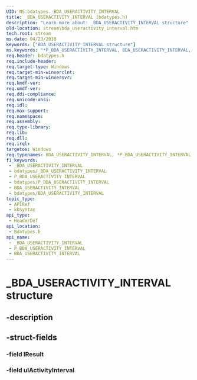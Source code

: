 ```yaml
---
UID: NS:bdatypes._BDA_USERACTIVITY_INTERVAL
title: _BDA_USERACTIVITY_INTERVAL (bdatypes.h)
description: "Learn more about: _BDA_USERACTIVITY_INTERVAL structure"
old-location: stream\bda_useractivity_interval.htm
tech.root: stream
ms.date: 04/23/2018
keywords: ["BDA_USERACTIVITY_INTERVAL structure"]
ms.keywords: "*P_BDA_USERACTIVITY_INTERVAL, BDA_USERACTIVITY_INTERVAL, BDA_USERACTIVITY_INTERVAL structure [Streaming Media Devices], P_BDA_USERACTIVITY_INTERVAL, P_BDA_USERACTIVITY_INTERVAL structure pointer [Streaming Media Devices], _BDA_USERACTIVITY_INTERVAL, bdatypes/BDA_USERACTIVITY_INTERVAL, bdatypes/P_BDA_USERACTIVITY_INTERVAL, stream.bda_useractivity_interval"
req.header: bdatypes.h
req.include-header: 
req.target-type: Windows
req.target-min-winverclnt: 
req.target-min-winversvr: 
req.kmdf-ver: 
req.umdf-ver: 
req.ddi-compliance: 
req.unicode-ansi: 
req.idl: 
req.max-support: 
req.namespace: 
req.assembly: 
req.type-library: 
req.lib: 
req.dll: 
req.irql: 
targetos: Windows
req.typenames: BDA_USERACTIVITY_INTERVAL, *P_BDA_USERACTIVITY_INTERVAL
f1_keywords:
 - _BDA_USERACTIVITY_INTERVAL
 - bdatypes/_BDA_USERACTIVITY_INTERVAL
 - P_BDA_USERACTIVITY_INTERVAL
 - bdatypes/P_BDA_USERACTIVITY_INTERVAL
 - BDA_USERACTIVITY_INTERVAL
 - bdatypes/BDA_USERACTIVITY_INTERVAL
topic_type:
 - APIRef
 - kbSyntax
api_type:
 - HeaderDef
api_location:
 - Bdatypes.h
api_name:
 - _BDA_USERACTIVITY_INTERVAL
 - P_BDA_USERACTIVITY_INTERVAL
 - BDA_USERACTIVITY_INTERVAL
---
```


# _BDA_USERACTIVITY_INTERVAL structure


## -description

## -struct-fields

### -field lResult

### -field ulActivityInterval

